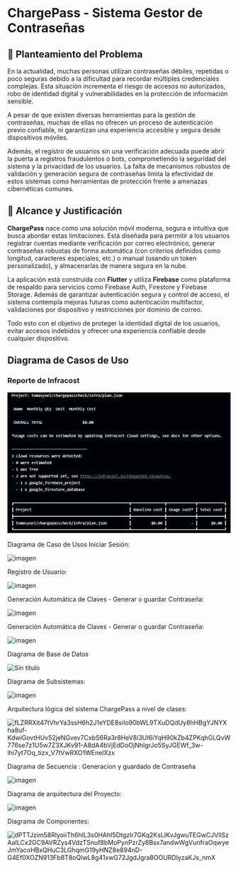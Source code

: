 # ChargePass - Sistema Gestor de Contraseñas

## 📌 Planteamiento del Problema

En la actualidad, muchas personas utilizan contraseñas débiles, repetidas o poco seguras debido a la dificultad para recordar múltiples credenciales complejas. Esta situación incrementa el riesgo de accesos no autorizados, robo de identidad digital y vulnerabilidades en la protección de información sensible.

A pesar de que existen diversas herramientas para la gestión de contraseñas, muchas de ellas no ofrecen un proceso de autenticación previo confiable, ni garantizan una experiencia accesible y segura desde dispositivos móviles.

Además, el registro de usuarios sin una verificación adecuada puede abrir la puerta a registros fraudulentos o bots, comprometiendo la seguridad del sistema y la privacidad de los usuarios. La falta de mecanismos robustos de validación y generación segura de contraseñas limita la efectividad de estos sistemas como herramientas de protección frente a amenazas cibernéticas comunes.

## 🎯 Alcance y Justificación

**ChargePass** nace como una solución móvil moderna, segura e intuitiva que busca abordar estas limitaciones. Está diseñada para permitir a los usuarios registrar cuentas mediante verificación por correo electrónico, generar contraseñas robustas de forma automática (con criterios definidos como longitud, caracteres especiales, etc.) o manual (usando un token personalizado), y almacenarlas de manera segura en la nube.

La aplicación está construida con **Flutter** y utiliza **Firebase** como plataforma de respaldo para servicios como Firebase Auth, Firestore y Firebase Storage. Además de garantizar autenticación segura y control de acceso, el sistema contempla mejoras futuras como autenticación multifactor, validaciones por dispositivo y restricciones por dominio de correo.

Todo esto con el objetivo de proteger la identidad digital de los usuarios, evitar accesos indebidos y ofrecer una experiencia confiable desde cualquier dispositivo.

## Diagrama de Casos de Uso

### Reporte de Infracost

![alt text](image.png)


Diagrama de Caso de Usos Iniciar Sesión:

![imagen](https://github.com/user-attachments/assets/c57b2e90-2e57-49ee-be79-4469aea216c5)

Registro de Usuario:

![imagen](https://github.com/user-attachments/assets/6aaedd05-e416-45ce-acf1-612d73a330cf)

Generación Automática de Claves - Generar o guardar Contraseña:

![imagen](https://github.com/user-attachments/assets/cfbed588-a714-4d77-908a-3aedf842e1a2)

Generación Automática de Claves - Generar o guardar Contraseña:

![imagen](https://github.com/user-attachments/assets/376f3be5-3cc8-4e8e-a6a5-fe0dcbdae0e5)

Diagrama de Base de Datos

![Sin título](https://github.com/user-attachments/assets/2d825ea1-f8f5-4c02-aedd-6dbb1b151ffb)

Diagrama de Subsistemas:

![imagen](https://github.com/user-attachments/assets/d541121b-9fc0-4922-9042-420517727d05)

Arquitectura lógica del sistema ChargePass a nivel de clases:

![fLZRRXit47tVhrYa3ssH6h2J1eYDE8siIo90bWL9TXuDQdUy8hHBgYJNYXha8uf-KdwiGovtHUv52jeNGvev7CxbS6Ra3r8HeV8i3UI6iYqH90kZb4ZPKqhGLQvW776se7z1U5w7Z3XJKv91-A8dA4bVjEdDoOjNhIgrJo5SyJGEWf_3w-lhi7yt7Oq_tizx_V7tVwRXO1WEnelXzx](https://github.com/user-attachments/assets/ab028cd1-5208-4444-b023-0c15b32e9e98)

Diagrama de Secuencia : Generacion y guardado de Contraseña

![imagen](https://github.com/user-attachments/assets/7b835bb3-4b5b-4d8e-9b14-9f88fc7d5d38)

Diagrama de arquitectura del Proyecto:

![imagen](https://github.com/user-attachments/assets/6082cedf-8f56-4711-911a-6c08c7612282)

Diagrama de Componentes:

![dPTTJzim58RlyoiiTh6hIL3s0HAhI5DtgzIr7GKq2KsLIKvJgwuTEGwCJVllSzAaILCx2GC9AVRZys4VdzTSnuf8bMoPynPzrZy8Bsx7andwWgVunfraOqwyeJmYacoHBxQHuC3LGhqmG19yHNZ8e894nD-G4Ef0XOZN913Fb8T8oQIwL8g41xwG72JgdJgra8OOURDlyzaKJs_nmX](https://github.com/user-attachments/assets/c30abac8-6903-4a09-977a-6df9a6d35949)

